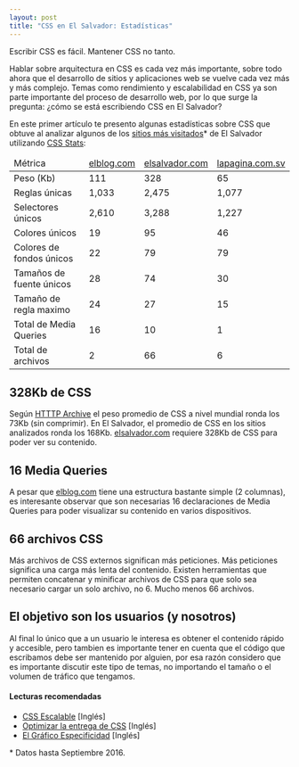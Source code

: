 ```yaml
---
layout: post
title: "CSS en El Salvador: Estadísticas"
---
```


Escribir CSS es fácil. Mantener CSS no tanto.

Hablar sobre arquitectura en CSS es cada vez más importante, sobre todo ahora que el desarrollo de sitios y aplicaciones web se vuelve cada vez más y más complejo. Temas como rendimiento y escalabilidad en CSS ya son parte importante del proceso de desarrollo web, por lo que surge la pregunta: ¿cómo se está escribiendo CSS en El Salvador?

En este primer artículo te presento algunas estadísticas sobre CSS que obtuve al analizar algunos de los [sitios más visitados](http://www.alexa.com/topsites/countries/SV)* de El Salvador utilizando [CSS Stats](http://cssstats.com/):

<table class="f6 collapse ba b--light-gray w-100">
  <thead>
    <tr>
      <td class="pa2 b ba b--light-gray w-40">Métrica</td>
      <td class="pa2 b ba b--light-gray w-20"><a target="_blank" href="http://cssstats.com/stats?url=http%3A%2F%2Felblog.com&ua=Browser%20Default">elblog.com</a></td>
      <td class="pa2 b ba b--light-gray w-20"><a target="_blank" href="http://cssstats.com/stats?url=http%3A%2F%2Felsalvador.com&ua=Browser%20Default">elsalvador.com</a></td>
      <td class="pa2 b ba b--light-gray w-20"><a target="_blank" href="http://cssstats.com/stats?url=http%3A%2F%2Flapagina.com.sv&ua=Browser%20Default">lapagina.com.sv</a></td>
    </tr>
  </thead>
  <tbody>
    <tr>
      <td class="pv1 ba b--light-gray ph2">Peso (Kb)</td>
      <td class="pv1 ba b--light-gray ph2">111</td>
      <td class="pv1 ba b--light-gray ph2">328</td>
      <td class="pv1 ba b--light-gray ph2">65</td>
    </tr>
    <tr>
      <td class="pv1 ba b--light-gray ph2">Reglas únicas</td>
      <td class="pv1 ba b--light-gray ph2">1,033</td>
      <td class="pv1 ba b--light-gray ph2">2,475</td>
      <td class="pv1 ba b--light-gray ph2">1,077</td>
    </tr>
    <tr>
      <td class="pv1 ba b--light-gray ph2">Selectores únicos</td>
      <td class="pv1 ba b--light-gray ph2">2,610</td>
      <td class="pv1 ba b--light-gray ph2">3,288</td>
      <td class="pv1 ba b--light-gray ph2">1,227</td>
    </tr>
    <tr>
      <td class="pv1 ba b--light-gray ph2">Colores únicos</td>
      <td class="pv1 ba b--light-gray ph2">19</td>
      <td class="pv1 ba b--light-gray ph2">95</td>
      <td class="pv1 ba b--light-gray ph2">46</td>
    </tr>
    <tr>
      <td class="pv1 ba b--light-gray ph2">Colores de fondos únicos</td>
      <td class="pv1 ba b--light-gray ph2">22</td>
      <td class="pv1 ba b--light-gray ph2">79</td>
      <td class="pv1 ba b--light-gray ph2">79</td>
    </tr>
    <tr>
      <td class="pv1 ba b--light-gray ph2">Tamaños de fuente únicos</td>
      <td class="pv1 ba b--light-gray ph2">28</td>
      <td class="pv1 ba b--light-gray ph2">74</td>
      <td class="pv1 ba b--light-gray ph2">30</td>
    </tr>
    <tr>
      <td class="pv1 ba b--light-gray ph2">Tamaño de regla maximo</td>
      <td class="pv1 ba b--light-gray ph2">24</td>
      <td class="pv1 ba b--light-gray ph2">27</td>
      <td class="pv1 ba b--light-gray ph2">15</td>
    </tr>
    <tr>
      <td class="pv1 ba b--light-gray ph2">Total de Media Queries</td>
      <td class="pv1 ba b--light-gray ph2">16</td>
      <td class="pv1 ba b--light-gray ph2">10</td>
      <td class="pv1 ba b--light-gray ph2">1</td>
    </tr>
    <tr>
      <td class="pv1 ba b--light-gray ph2">Total de archivos</td>
      <td class="pv1 ba b--light-gray ph2">2</td>
      <td class="pv1 ba b--light-gray ph2">66</td>
      <td class="pv1 ba b--light-gray ph2">6</td>
    </tr>
  </tbody>
</table>

## 328Kb de CSS
Según [HTTTP Archive](http://httparchive.org/interesting.php) el peso promedio de CSS a nivel mundial ronda los 73Kb (sin comprimir). En El Salvador, el promedio de CSS en los sitios analizados ronda los 168Kb. [elsalvador.com](http://www.elsalvador.com/) requiere 328Kb de CSS para poder ver su contenido.

## 16 Media Queries
A pesar que [elblog.com](http://elblog.com/) tiene una estructura bastante simple (2 columnas), es interesante observar que son necesarias 16 declaraciones de Media Queries para poder visualizar su contenido en varios dispositivos.

## 66 archivos CSS
Más archivos de CSS externos significan más peticiones. Más peticiones significa una carga más lenta del contenido. Existen herramientas que permiten concatenar y minificar archivos de CSS para que solo sea necesario cargar un solo archivo, no 6. Mucho menos 66 archivos.

## El objetivo son los usuarios (y nosotros)
Al final lo único que a un usuario le interesa es obtener el contenido rápido y accesible, pero tambien es importante tener en cuenta que el código que escribamos debe ser mantenido por alguien, por esa razón considero que es importante discutir este tipo de temas, no importando el tamaño o el volumen de tráfico que tengamos.

#### Lecturas recomendadas
* [CSS Escalable](http://mrmrs.io/writing/2016/03/24/scalable-css/) [Inglés]
* [Optimizar la entrega de CSS](https://varvy.com/pagespeed/optimize-css-delivery.html) [Inglés]
* [El Gráfico Especificidad](http://csswizardry.com/2014/10/the-specificity-graph/) [Inglés]


\* Datos hasta Septiembre 2016.
